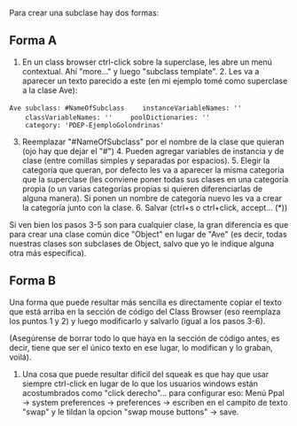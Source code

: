 Para crear una subclase hay dos formas:

Forma A
-------

1. En un class browser ctrl-click sobre la superclase, les abre un menú contextual. Ahí "more..." y luego "subclass template". 2. Les va a aparecer un texto parecido a este (en mi ejemplo tomé como superclase a la clase Ave):

`Ave subclass: #NameOfSubclass`
`    instanceVariableNames: ''`
`    classVariableNames: ''`
`    poolDictionaries: ''`
`    category: 'PDEP-EjemploGolondrinas'`

3. Reemplazar "\#NameOfSubclass" por el nombre de la clase que quieran (ojo hay que dejar el "\#") 4. Pueden agregar variables de instancia y de clase (entre comillas simples y separadas por espacios). 5. Elegir la categoría que queran, por defecto les va a aparecer la misma categoría que la superclase (les conviene poner todas sus clases en una categoría propia (o un varias categorías propias si quieren diferenciarlas de alguna manera). Si ponen un nombre de categoría nuevo les va a crear la categoría junto con la clase. 6. Salvar (ctrl+s o ctrl+click, accept... (\*))

Si ven bien los pasos 3-5 son para cualquier clase, la gran diferencia es que para crear una clase común dice "Object" en lugar de "Ave" (es decir, todas nuestras clases son subclases de Object, salvo que yo le indique alguna otra más específica).

Forma B
-------

Una forma que puede resultar más sencilla es directamente copiar el texto que está arriba en la sección de código del Class Browser (eso reemplaza los puntos 1 y 2) y luego modificarlo y salvarlo (igual a los pasos 3-6).

(Asegúrense de borrar todo lo que haya en la sección de código antes, es decir, tiene que ser el único texto en ese lugar, lo modifican y lo graban, voilá).

1. Una cosa que puede resultar difícil del squeak es que hay que usar siempre ctrl-click en lugar de lo que los usuarios windows están acostumbrados como "click derecho"... para configurar eso: Menú Ppal -&gt; system preferences -&gt; preferences -&gt; escriben en el campito de texto "swap" y le tildan la opcion "swap mouse buttons" -&gt; save.
